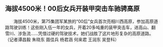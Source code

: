 ## 海拔4500米！00后女兵开装甲突击车驰骋高原
　　海拔4500米，第75集团军某旅的“00后”女兵首次亮相川西高原，参加高原道路驾驶训练！这些刚入伍一年的女兵，开着20多吨重的装甲突击车，进高山、翻雪川、涉急流……凭借过硬的驾驶技术，她们战胜了这片地形复杂的高原道路。（记者谭昌毅 朱晓东 聂佳兵 杨君涵 何来君 王润东 吴登科）


